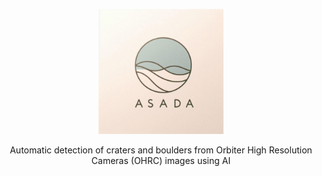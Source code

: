 <p align="center">
  <img src="photos/image.png" height="200" width="200">
</p>

<p align="center">
  Automatic detection of craters and boulders from Orbiter High Resolution Cameras (OHRC) images using AI
</p>

